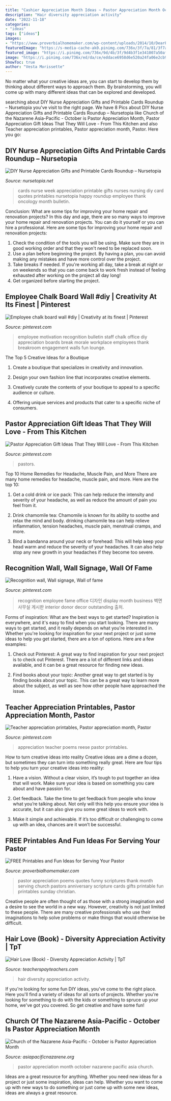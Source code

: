 ```yaml
---
title: "Cashier Appreciation Month Ideas ~ Pastor Appreciation Month October Nazarene Pacific Asia Church"
description: "Hair diversity appreciation activity"
date: "2022-11-18"
categories:
- "ideas"
tags: ["ideas"]
images:
- "https://www.proverbialhomemaker.com/wp-content/uploads/2014/10/DearPastorFrameArt-240x300.jpg"
featuredImage: "https://s-media-cache-ak0.pinimg.com/736x/3f/7a/81/3f7a81f6b71c6ce50270d2fa72282d9d.jpg"
featured_image: "https://i.pinimg.com/736x/9d/4b/3f/9d4b3f1e341007a50afef3c8c42e2667.jpg"
image: "https://i.pinimg.com/736x/ed/da/ce/eddace6958d6e520a24fa06e2cb96a74.jpg"
ShowToc: true
author: "Vesta Morissette"
---
```



No matter what your creative ideas are, you can start to develop them by thinking about different ways to approach them. By brainstorming, you will come up with many different ideas that can be explored and developed.

	

		
searching about DIY Nurse Appreciation Gifts and Printable Cards Roundup – Nursetopia you've visit to the right page. We have 8 Pics about DIY Nurse Appreciation Gifts and Printable Cards Roundup – Nursetopia like Church of the Nazarene Asia-Pacific - October is Pastor Appreciation Month, Pastor Appreciation Gift Ideas That They Will Love - From This Kitchen and also Teacher appreciation printables, Pastor appreciation month, Pastor. Here you go:
		
    
## DIY Nurse Appreciation Gifts And Printable Cards Roundup – Nursetopia

<img loading=lazy src="http://nursetopia.net/wp-content/uploads/2012/04/NurseCard1.png" onerror="this.onerror=null;this.src='https://tse2.mm.bing.net/th?id=OIP.BAzC2XY6W63Il4O8DRWYhAHaKV&amp;pid=15.1';" alt="DIY Nurse Appreciation Gifts and Printable Cards Roundup – Nursetopia">

_Source: nursetopia.net_

>cards nurse week appreciation printable gifts nurses nursing diy card quotes printables nursetopia happy roundup employee thank oncology month bulletin. 

	

Conclusion: What are some tips for improving your home repair and renovation projects?
In this day and age, there are so many ways to improve your home repair and renovation projects. You can do it yourself or you can hire a professional. Here are some tips for improving your home repair and renovation projects: 
1. Check the condition of the tools you will be using. Make sure they are in good working order and that they won't need to be replaced soon. 
2. Use a plan before beginning the project. By having a plan, you can avoid making any mistakes and have more control over the project. 
3. Take breaks if needed. If you're working all day, take a break at night or on weekends so that you can come back to work fresh instead of feeling exhausted after working on the project all day long! 
4. Get organized before starting the project.

    
## Employee Chalk Board Wall #diy | Creativity At Its Finest | Pinterest

<img loading=lazy src="https://s-media-cache-ak0.pinimg.com/736x/3f/7a/81/3f7a81f6b71c6ce50270d2fa72282d9d.jpg" onerror="this.onerror=null;this.src='https://tse4.mm.bing.net/th?id=OIP.8sI4jPW5iCKZY87hY2B7OAHaFj&amp;pid=15.1';" alt="Employee chalk board wall #diy | Creativity at its finest | Pinterest">

_Source: pinterest.com_

>employee motivation recognition bulletin staff chalk office diy appreciation boards break morale workplace employees thank breakroom engagement walls fun lounge. 

	

The Top 5 Creative Ideas for a Boutique
1. Create a boutique that specializes in creativity and innovation.
2. Design your own fashion line that incorporates creative elements.

3. Creatively curate the contents of your boutique to appeal to a specific audience or culture.

4. Offering unique services and products that cater to a specific niche of consumers.


    
## Pastor Appreciation Gift Ideas That They Will Love - From This Kitchen

<img loading=lazy src="https://i.pinimg.com/736x/9d/4b/3f/9d4b3f1e341007a50afef3c8c42e2667.jpg" onerror="this.onerror=null;this.src='https://tse1.mm.bing.net/th?id=OIP.nkjftiNDk04ZBdAikEf8zQHaLG&amp;pid=15.1';" alt="Pastor Appreciation Gift Ideas That They Will Love - From This Kitchen">

_Source: pinterest.com_

>pastors. 

	

Top 10 Home Remedies for Headache, Muscle Pain, and More
There are many home remedies for headache, muscle pain, and more. Here are the top 10:
1. Get a cold drink or ice pack: This can help reduce the intensity and severity of your headache, as well as reduce the amount of pain you feel from it.

2. Drink chamomile tea: Chamomile is known for its ability to soothe and relax the mind and body. drinking chamomile tea can help relieve inflammation, tension headaches, muscle pain, menstrual cramps, and more.

3. Bind a bandanna around your neck or forehead: This will help keep your head warm and reduce the severity of your headaches. It can also help stop any new growth in your headaches if they become too severe.


    
## Recognition Wall, Wall Signage, Wall Of Fame

<img loading=lazy src="https://i.pinimg.com/originals/5a/cf/4e/5acf4e0518a436c7e9cf70076e72ecad.jpg" onerror="this.onerror=null;this.src='https://tse4.mm.bing.net/th?id=OIP.onhSjRLfCPwlcjmoXREKawHaFj&amp;pid=15.1';" alt="Recognition wall, Wall signage, Wall of fame">

_Source: pinterest.com_

>recognition employee fame office 디자인 display month business 벽면 사무실 게시판 interior donor decor outstanding 출처. 

	

Forms of inspiration: What are the best ways to get started?
Inspiration is everywhere, and it's easy to find when you start looking. There are many ways to get started, and it really depends on what you're interested in. Whether you're looking for inspiration for your next project or just some ideas to help you get started, there are a ton of options. Here are a few examples:
1. Check out Pinterest: A great way to find inspiration for your next project is to check out Pinterest. There are a lot of different links and ideas available, and it can be a great resource for finding new ideas.

2. Find books about your topic: Another great way to get started is by finding books about your topic. This can be a great way to learn more about the subject, as well as see how other people have approached the issue.


    
## Teacher Appreciation Printables, Pastor Appreciation Month, Pastor

<img loading=lazy src="https://i.pinimg.com/736x/ed/da/ce/eddace6958d6e520a24fa06e2cb96a74.jpg" onerror="this.onerror=null;this.src='https://tse4.mm.bing.net/th?id=OIP.7Kl6uD_BeiOI0-embNWEKwAAAA&amp;pid=15.1';" alt="Teacher appreciation printables, Pastor appreciation month, Pastor">

_Source: pinterest.com_

>appreciation teacher poems reese pastor printables. 

	

How to turn creative ideas into reality
Creative ideas are a dime a dozen, but sometimes they can turn into something really great. Here are four tips to help you turn your creative ideas into reality:
1. Have a vision. Without a clear vision, it’s tough to put together an idea that will work. Make sure your idea is based on something you care about and have passion for.

2. Get feedback. Take the time to get feedback from people who know what you’re talking about. Not only will this help you ensure your idea is accurate, but it can also give you some great ideas to work with.

3. Make it simple and achievable. If it’s too difficult or challenging to come up with an idea, chances are it won’t be successful.

    
## FREE Printables And Fun Ideas For Serving Your Pastor

<img loading=lazy src="https://www.proverbialhomemaker.com/wp-content/uploads/2014/10/DearPastorFrameArt-240x300.jpg" onerror="this.onerror=null;this.src='https://tse3.mm.bing.net/th?id=OIP.EAkWk2NWoF2cQBDsERV3TgAAAA&amp;pid=15.1';" alt="FREE Printables and Fun Ideas for Serving Your Pastor">

_Source: proverbialhomemaker.com_

>pastor appreciation poems quotes funny scriptures thank month serving church pastors anniversary scripture cards gifts printable fun printables sunday christian. 

	

Creative people are often thought of as those with a strong imagination and a desire to see the world in a new way. However, creativity is not just limited to these people. There are many creative professionals who use their imaginations to help solve problems or make things that would otherwise be difficult.

    
## Hair Love (Book) - Diversity Appreciation Activity | TpT

<img loading=lazy src="https://ecdn.teacherspayteachers.com/thumbitem/Hair-Love-Book-Diversity-Appreciation-Activity-5239793-1582815268/original-5239793-2.jpg" onerror="this.onerror=null;this.src='https://tse4.mm.bing.net/th?id=OIP.jzX7xmySyCBm8pc0Q2zjjwEsCo&amp;pid=15.1';" alt="Hair Love (Book) - Diversity Appreciation Activity | TpT">

_Source: teacherspayteachers.com_

>hair diversity appreciation activity. 

	

If you're looking for some fun DIY ideas, you've come to the right place. Here you'll find a variety of ideas for all sorts of projects. Whether you're looking for something to do with the kids or something to spruce up your home, we've got you covered. So get creative and have some fun!

    
## Church Of The Nazarene Asia-Pacific - October Is Pastor Appreciation Month

<img loading=lazy src="https://asiapacificnazarene.org/wp-content/uploads/b94d1ecf-3551-4fdb-b910-8195277bc0ac.png" onerror="this.onerror=null;this.src='https://tse4.mm.bing.net/th?id=OIP.EpLBdJX0tiCn-cYim4WjgwHaEK&amp;pid=15.1';" alt="Church of the Nazarene Asia-Pacific - October is Pastor Appreciation Month">

_Source: asiapacificnazarene.org_

>pastor appreciation month october nazarene pacific asia church. 

	

Ideas are a great resource for anything. Whether you need new ideas for a project or just some inspiration, ideas can help. Whether you want to come up with new ways to do something or just come up with some new ideas, ideas are always a great resource.

